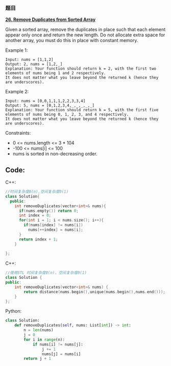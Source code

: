 ### 题目

 **[26. Remove Duplicates from Sorted Array](https://leetcode-cn.com/problems/remove-duplicates-from-sorted-array/)** 


Given a sorted array, remove the duplicates in place such that each element appear only once and return the new length.
Do not allocate extra space for another array, you must do this in place with constant memory.

Example 1:
```
Input: nums = [1,1,2]
Output: 2, nums = [1,2,_]
Explanation: Your function should return k = 2, with the first two elements of nums being 1 and 2 respectively.
It does not matter what you leave beyond the returned k (hence they are underscores).
```


Example 2:
```
Input: nums = [0,0,1,1,1,2,2,3,3,4]
Output: 5, nums = [0,1,2,3,4,_,_,_,_,_]
Explanation: Your function should return k = 5, with the first five elements of nums being 0, 1, 2, 3, and 4 respectively.
It does not matter what you leave beyond the returned k (hence they are underscores).
```
Constraints:

- 0 <= nums.length <= 3 * 104
- -100 <= nums[i] <= 100
- nums is sorted in non-decreasing order.



## Code:

C++:

```C++
//时间复杂度0(n),空间复杂度0(1)
class Solution{
  public:
    int removeDuplicates(vector<int>& nums){
      if(nums.empty()) return 0;
      int index = 0;
      for(int i = 1; i < nums.size(); i++){
        if(nums[index] != nums[i])
          nums[++index] = nums[i];
      }
      return index + 1;
    }
  
};

```

C++:

```C++
//使用STL 时间复杂度0(n)，空间复杂度0(1)
class Solution {
public:
    int removeDuplicates(vector<int>& nums) {
        return distance(nums.begin(),unique(nums.begin(),nums.end()));
    }
};
```

Python:

```Python
class Solution:
    def removeDuplicates(self, nums: List[int]) -> int:
        n = len(nums)
        j = 0
        for i in range(n):
            if nums[i] != nums[j]:
                j += 1
                nums[j] = nums[i]
        return j + 1
```

